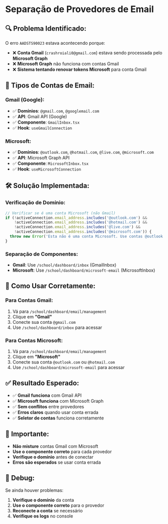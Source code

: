 # Separação de Provedores de Email

## 🔍 **Problema Identificado:**

O erro `AADSTS90023` estava acontecendo porque:
- ❌ **Conta Gmail** (`crashroiali0@gmail.com`) estava sendo processada pelo **Microsoft Graph**
- ❌ **Microsoft Graph** não funciona com contas Gmail
- ❌ **Sistema tentando renovar tokens Microsoft** para conta Gmail

## 📧 **Tipos de Contas de Email:**

### **Gmail (Google):**
- ✅ **Domínios**: `@gmail.com`, `@googlemail.com`
- ✅ **API**: Gmail API (Google)
- ✅ **Componente**: `GmailInbox.tsx`
- ✅ **Hook**: `useGmailConnection`

### **Microsoft:**
- ✅ **Domínios**: `@outlook.com`, `@hotmail.com`, `@live.com`, `@microsoft.com`
- ✅ **API**: Microsoft Graph API
- ✅ **Componente**: `MicrosoftInbox.tsx`
- ✅ **Hook**: `useMicrosoftConnection`

## 🛠️ **Solução Implementada:**

### **Verificação de Domínio:**
```typescript
// Verificar se é uma conta Microsoft (não Gmail)
if (!activeConnection.email_address.includes('@outlook.com') && 
    !activeConnection.email_address.includes('@hotmail.com') && 
    !activeConnection.email_address.includes('@live.com') &&
    !activeConnection.email_address.includes('@microsoft.com')) {
  throw new Error('Esta não é uma conta Microsoft. Use contas @outlook.com, @hotmail.com, @live.com ou @microsoft.com');
}
```

### **Separação de Componentes:**
- **Gmail**: Use `/school/dashboard/inbox` (GmailInbox)
- **Microsoft**: Use `/school/dashboard/microsoft-email` (MicrosoftInbox)

## 🎯 **Como Usar Corretamente:**

### **Para Contas Gmail:**
1. Vá para `/school/dashboard/email/management`
2. Clique em **"Gmail"**
3. Conecte sua conta `@gmail.com`
4. Use `/school/dashboard/inbox` para acessar

### **Para Contas Microsoft:**
1. Vá para `/school/dashboard/email/management`
2. Clique em **"Microsoft"**
3. Conecte sua conta `@outlook.com` ou `@hotmail.com`
4. Use `/school/dashboard/microsoft-email` para acessar

## ✅ **Resultado Esperado:**

- ✅ **Gmail funciona** com Gmail API
- ✅ **Microsoft funciona** com Microsoft Graph
- ✅ **Sem conflitos** entre provedores
- ✅ **Erros claros** quando usar conta errada
- ✅ **Seletor de contas** funciona corretamente

## 🚨 **Importante:**

- **Não misture** contas Gmail com Microsoft
- **Use o componente correto** para cada provedor
- **Verifique o domínio** antes de conectar
- **Erros são esperados** se usar conta errada

## 🔧 **Debug:**

Se ainda houver problemas:
1. **Verifique o domínio** da conta
2. **Use o componente correto** para o provedor
3. **Reconecte a conta** se necessário
4. **Verifique os logs** no console
